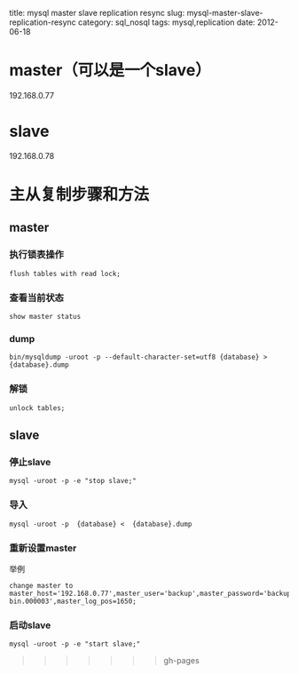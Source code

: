 title: mysql master slave replication resync
slug: mysql-master-slave-replication-resync
category: sql_nosql
tags: mysql,replication
date: 2012-06-18

# master（可以是一个slave）
192.168.0.77

# slave
192.168.0.78

# 主从复制步骤和方法
## master
### 执行锁表操作

	flush tables with read lock;
### 查看当前状态

	show master status

### dump

	bin/mysqldump -uroot -p --default-character-set=utf8 {database} > {database}.dump

### 解锁
	
	unlock tables;

## slave
###  停止slave

	mysql -uroot -p -e "stop slave;"
### 导入

	mysql -uroot -p  {database} <  {database}.dump
### 重新设置master
举例

	change master to master_host='192.168.0.77',master_user='backup',master_password='backup',master_log_file='mysql-bin.000003',master_log_pos=1650;

### 启动slave

	mysql -uroot -p -e "start slave;"
>>>>>>> gh-pages
